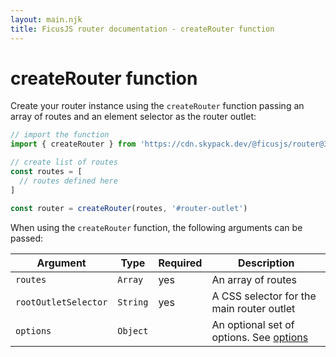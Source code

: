 ```yaml
---
layout: main.njk
title: FicusJS router documentation - createRouter function
---
```

# createRouter function

Create your router instance using the `createRouter` function passing an array of routes and an element selector as the router outlet:

```js
// import the function
import { createRouter } from 'https://cdn.skypack.dev/@ficusjs/router@3'

// create list of routes
const routes = [
  // routes defined here
]

const router = createRouter(routes, '#router-outlet')
```

When using the `createRouter` function, the following arguments can be passed:

| Argument | Type | Required | Description                                                                                                                                                                              |
| --- | --- | --- | --- |
| `routes` | `Array` | yes | An array of routes |
| `rootOutletSelector` | `String` | yes | A CSS selector for the main router outlet |
| `options` | `Object` | | An optional set of options. See [options](#options) |
